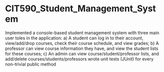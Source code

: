 # CIT590_Student_Management_System
Implemented a console-based student management system with three main user toles in the application: a) A student can log in to their account, view/add/drop courses, check their course schedule, and view grades; b) A professor can view course information they have, and view the student lists for these courses; c) An admin can view course/student/professor lists, and add/delete courses/students/professors
wrote unit tests (JUnit) for every non-trivial public method
